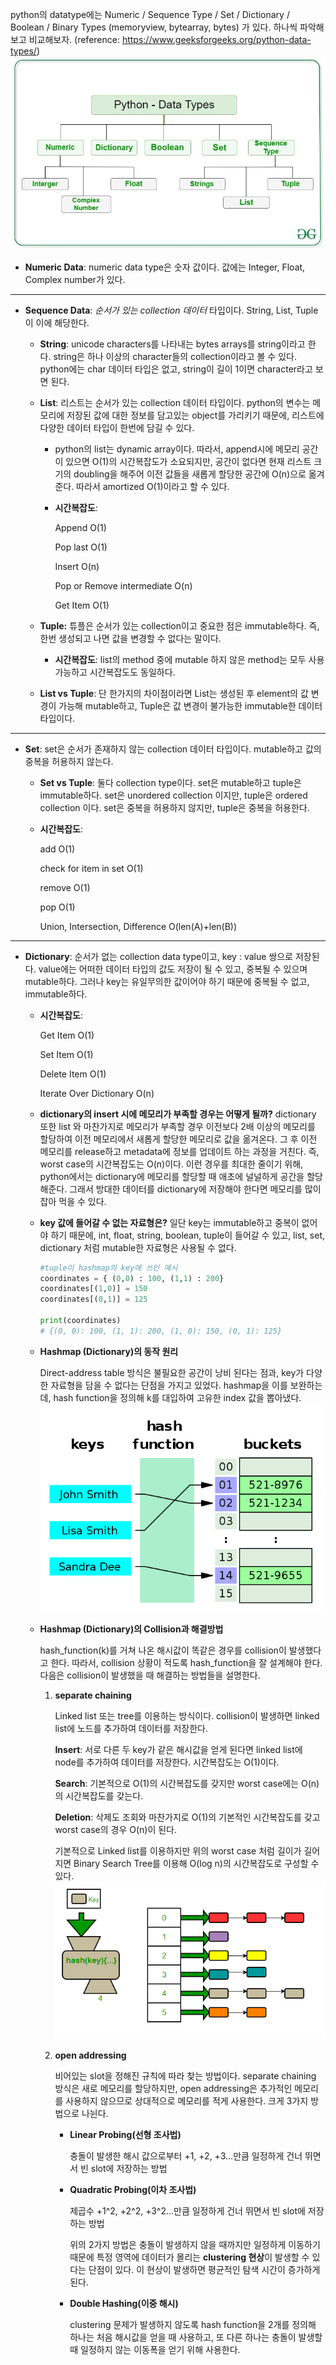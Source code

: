 python의 datatype에는 Numeric / Sequence Type / Set / Dictionary / Boolean / Binary Types (memoryview, bytearray, bytes) 가 있다. 하나씩 파악해보고 비교해보자. (reference: https://www.geeksforgeeks.org/python-data-types/) ![Alt text](python_datatypes.jpg)


- **Numeric Data**: numeric data type은 숫자 값이다. 값에는 Integer, Float, Complex number가 있다.

---


- **Sequence Data**: *순서가 있는 collection 데이터* 타입이다. String, List, Tuple이 이에 해당한다.
    - **String**: unicode characters를 나타내는 bytes arrays를 string이라고 한다. string은 하나 이상의 character들의 collection이라고 볼 수 있다. python에는 char 데이터 타입은 없고, string이 길이 1이면 character라고 보면 된다.
    - **List**: 리스트는 순서가 있는 collection 데이터 타입이다. python의 변수는 메모리에 저장된 값에 대한 정보를 담고있는 object를 가리키기 때문에, 리스트에 다양한 데이터 타입이 한번에 담길 수 있다.
        - python의 list는 dynamic array이다. 따라서, append시에 메모리 공간이 있으면 O(1)의 시간복잡도가 소요되지만, 공간이 없다면 현재 리스트 크기의 doubling을 해주어 이전 값들을 새롭게 할당한 공간에 O(n)으로 옮겨준다. 따라서 amortized O(1)이라고 할 수 있다.
        - **시간복잡도**:
            
            Append O(1)
            
            Pop last O(1)
            
            Insert O(n)
            
            Pop or Remove intermediate O(n)
            
            Get Item O(1) 
            
    - **Tuple:** 튜플은 순서가 있는 collection이고 중요한 점은 immutable하다. 즉, 한번 생성되고 나면 값을 변경할 수 없다는 말이다.
        - **시간복잡도**: list의 method 중에 mutable 하지 않은 method는 모두 사용 가능하고 시간복잡도도 동일하다.
    - **List vs Tuple**: 단 한가지의 차이점이라면 List는 생성된 후 element의 값 변경이 가능해 mutable하고, Tuple은 값 변경이 불가능한 immutable한 데이터 타입이다.  

---


- **Set**: set은 순서가 존재하지 않는 collection 데이터 타입이다. mutable하고 값의 중복을 허용하지 않는다.
    - **Set vs Tuple**: 둘다 collection type이다. set은 mutable하고 tuple은 immutable하다. set은 unordered collection 이지만, tuple은 ordered collection 이다. set은 중복을 허용하지 않지만, tuple은 중복을 허용한다.
    - **시간복잡도**:
        
        add O(1)
        
        check for item in set O(1)
        
        remove O(1)
        
        pop O(1)
        
        Union, Intersection, Difference O(len(A)+len(B))

---
    
        
- **Dictionary**: 순서가 없는 collection data type이고, key : value 쌍으로 저장된다. value에는 어떠한 데이터 타입의 값도 저장이 될 수 있고, 중복될 수 있으며 mutable하다. 그러나 key는 유일무의한 값이어야 하기 때문에 중복될 수 없고, immutable하다.
    - **시간복잡도**:
        
        Get Item O(1)
        
        Set Item O(1)
        
        Delete Item O(1)
        
        Iterate Over Dictionary O(n)
        
    - **dictionary의 insert 시에 메모리가 부족할 경우는 어떻게 될까?** dictionary 또한 list 와 마찬가지로 메모리가 부족할 경우 이전보다 2배 이상의 메모리를 할당하여 이전 메모리에서 새롭게 할당한 메모리로 값을 옮겨온다. 그 후 이전 메모리를 release하고 metadata에 정보를 업데이트 하는 과정을 거친다. 즉, worst case의 시간복잡도는 O(n)이다. 이런 경우를 최대한 줄이기 위해, python에서는 dictionary에 메모리를 할당할 때 애초에 널널하게 공간을 할당해준다. 그래서 방대한 데이터를 dictionary에 저장해야 한다면 메모리를 많이 잡아 먹을 수 있다.
    - **key 값에 들어갈 수 없는 자료형은?** 일단 key는 immutable하고 중복이 없어야 하기 때문에, int, float, string, boolean, tuple이 들어갈 수 있고, list, set, dictionary 처럼 mutable한 자료형은 사용될 수 없다.
        
        ```python
        #tuple이 hashmap의 key에 쓰인 예시
        coordinates = { (0,0) : 100, (1,1) : 200}
        coordinates[(1,0)] = 150
        coordinates[(0,1)] = 125
        
        print(coordinates)
        # {(0, 0): 100, (1, 1): 200, (1, 0): 150, (0, 1): 125}
        ```
        
    - **Hashmap (Dictionary)의 동작 원리**
        
        Direct-address table 방식은 불필요한 공간이 낭비 된다는 점과, key가 다양한 자료형을 담을 수 없다는 단점을 가지고 있었다. hashmap을 이를 보완하는데, hash function을 정의해 k를 대입하여 고유한 index 값을 뽑아냈다. ![Alt text](hashmap.png)
        
    - **Hashmap (Dictionary)의 Collision과 해결방법**
        
        hash_function(k)를 거쳐 나온 해시값이 똑같은 경우를 collision이 발생했다고 한다. 따라서, collision 상황이 적도록 hash_function을 잘 설계해야 한다. 다음은 collision이 발생했을 때 해결하는 방법들을 설명한다. 
        
        1. **separate chaining**
            
            Linked list 또는 tree를 이용하는 방식이다. collision이 발생하면 linked list에 노드를 추가하여 데이터를 저장한다. 
            
            **Insert**: 서로 다른 두 key가 같은 해시값을 얻게 된다면 linked list에 node를 추가하여 데이터를 저장한다. 시간복잡도는 O(1)이다. 
            
            **Search**: 기본적으로 O(1)의 시간복잡도를 갖지만 worst case에는 O(n)의 시간복잡도를 갖는다. 
            
            **Deletion**: 삭제도 조회와 마찬가지로 O(1)의 기본적인 시간복잡도를 갖고 worst case의 경우 O(n)이 된다.
            
            기본적으로 Linked list를 이용하지만 위의 worst case 처럼 길이가 길어지면 Binary Search Tree를 이용해 O(log n)의 시간복잡도로 구성할 수 있다.![Alt text](hashmap_separate_chaining.png)
            
        2. **open addressing**
            
            비어있는 slot을 정해진 규칙에 따라 찾는 방법이다. separate chaining 방식은 새로 메모리를 할당하지만, open addressing은 추가적인 메모리를 사용하지 않으므로 상대적으로 메모리를 적게 사용한다. 크게 3가지 방법으로 나뉜다.
            
            - **Linear Probing(선형 조사법)**
                
                충돌이 발생한 해시 값으로부터 +1, +2, +3…만큼 일정하게 건너 뛰면서 빈 slot에 저장하는 방법
                
            - **Quadratic Probing(이차 조사법)**
                
                제곱수 +1^2, +2^2, +3^2…만큼 일정하게 건너 뛰면서 빈 slot에 저장하는 방법
                
                위의 2가지 방법은 충돌이 발생하지 않을 때까지만 일정하게 이동하기 때문에 특정 영역에 데이터가 몰리는 **clustering 현상**이 발생할 수 있다는 단점이 있다. 이 현상이 발생하면 평균적인 탐색 시간이 증가하게 된다. 
                
            - **Double Hashing(이중 해시)**
                
                clustering 문제가 발생하지 않도록 hash function을 2개를 정의해 하나는 처음 해시값을 얻을 때 사용하고, 또 다른 하나는 충돌이 발생할 때 일정하지 않는 이동폭을 얻기 위해 사용한다.